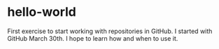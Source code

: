 # hello-world
First exercise to start working with repositories in GitHub.
I started with GitHub March 30th. I hope to learn how and when to use it.
